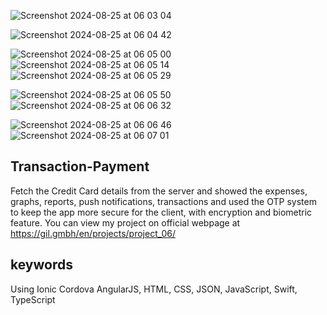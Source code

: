 
![Screenshot 2024-08-25 at 06 03 04](https://github.com/user-attachments/assets/66093dcc-8a05-428c-87ca-6a54299ddfbb)

![Screenshot 2024-08-25 at 06 04 42](https://github.com/user-attachments/assets/47ecbc44-613d-465a-9663-9672086b6162)

![Screenshot 2024-08-25 at 06 05 00](https://github.com/user-attachments/assets/387b5eb8-b498-41d7-9782-2e951da82cf4) ![Screenshot 2024-08-25 at 06 05 14](https://github.com/user-attachments/assets/335ff3d7-2c0d-465c-8c9c-21576894fa82) ![Screenshot 2024-08-25 at 06 05 29](https://github.com/user-attachments/assets/9aeeb4da-f6b4-4b7c-9c71-0cb52346eb9a)

![Screenshot 2024-08-25 at 06 05 50](https://github.com/user-attachments/assets/711c9297-b133-426b-a138-c09a85af7734) ![Screenshot 2024-08-25 at 06 06 32](https://github.com/user-attachments/assets/6b399364-5a4f-4559-b841-7ba091ab43ad)

![Screenshot 2024-08-25 at 06 06 46](https://github.com/user-attachments/assets/5db5b8e6-32ce-4f38-b72f-61ca9ada65d0) ![Screenshot 2024-08-25 at 06 07 01](https://github.com/user-attachments/assets/d588b03e-5bae-47fa-89b8-b037c6e3bc5c)


## Transaction-Payment

Fetch the Credit Card details from the server and showed the expenses, graphs, reports, push notifications, transactions and used the OTP system to keep the app more secure for the client, with encryption and biometric feature. You can view my project on official webpage at https://gil.gmbh/en/projects/project_06/

## keywords

Using Ionic Cordova AngularJS, HTML, CSS, JSON, JavaScript, Swift, TypeScript
